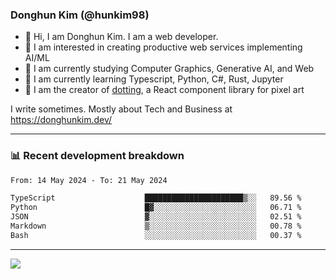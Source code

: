 ### Donghun Kim (@hunkim98)

- 👋 Hi, I am Donghun Kim. I am a web developer. 
- 🤔 I am interested in creating productive web services implementing AI/ML
- 🔭 I am currently studying Computer Graphics, Generative AI, and Web 
- 🌱 I am currently learning Typescript, Python, C#, Rust, Jupyter
- 🎨 I am the creator of [dotting](https://github.com/hunkim98/dotting), a React component library for pixel art

I write sometimes. Mostly about Tech and Business at https://donghunkim.dev/

---
### 📊 Recent development breakdown
<!--START_SECTION:waka-->

```txt
From: 14 May 2024 - To: 21 May 2024

TypeScript                    ██████████████████████▒░░   89.56 %
Python                        █▓░░░░░░░░░░░░░░░░░░░░░░░   06.71 %
JSON                          ▓░░░░░░░░░░░░░░░░░░░░░░░░   02.51 %
Markdown                      ▒░░░░░░░░░░░░░░░░░░░░░░░░   00.78 %
Bash                          ░░░░░░░░░░░░░░░░░░░░░░░░░   00.37 %
```

<!--END_SECTION:waka-->
---

<!-- <div align='center'> -->
  <img align="center" src="https://github-readme-stats.vercel.app/api?username=hunkim98&theme=dark&show_icons=true"/>
<!-- </div> -->
<!--
**hunkim98/hunkim98** is a ✨ _special_ ✨ repository because its `README.md` (this file) appears on your GitHub profile.

Here are some ideas to get you started:

- 🔭 I’m currently working on ...
- 🌱 I’m currently learning ...
- 👯 I’m looking to collaborate on ...
- 🤔 I’m looking for help with ...
- 💬 Ask me about ...
- 📫 How to reach me: ...
- 😄 Pronouns: ...
- ⚡ Fun fact: ...
-->

